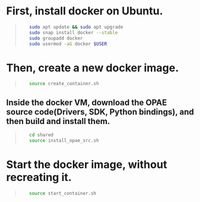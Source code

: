 # First, install docker on Ubuntu.

>
>```bash
>    sudo apt update && sudo apt upgrade
>    sudo snap install docker --stable
>    sudo groupadd docker
>    sudo usermod -aG docker $USER


# Then, create a new docker image.

>
>```bash
>    source create_container.sh

## Inside the docker VM, download the OPAE source code(Drivers, SDK, Python bindings), and then build and install them.

>
>```bash
>    cd shared
>    source install_opae_src.sh

# Start the docker image, without recreating it.

>
>```bash
>    source start_container.sh

